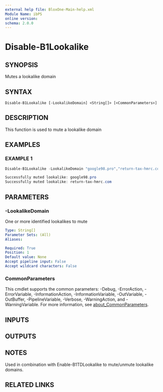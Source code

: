 ```yaml
---
external help file: BloxOne-Main-help.xml
Module Name: ibPS
online version:
schema: 2.0.0
---
```


# Disable-B1Lookalike

## SYNOPSIS
Mutes a lookalike domain

## SYNTAX

```
Disable-B1Lookalike [-LookalikeDomain] <String[]> [<CommonParameters>]
```

## DESCRIPTION
This function is used to mute a lookalike domain

## EXAMPLES

### EXAMPLE 1
```powershell
Disable-B1Lookalike -LookalikeDomain "google98.pro","return-tax-hmrc.com"

Successfully muted lookalike: google98.pro
Successfully muted lookalike: return-tax-hmrc.com
```

## PARAMETERS

### -LookalikeDomain
One or more identified lookalikes to mute

```yaml
Type: String[]
Parameter Sets: (All)
Aliases:

Required: True
Position: 1
Default value: None
Accept pipeline input: False
Accept wildcard characters: False
```

### CommonParameters
This cmdlet supports the common parameters: -Debug, -ErrorAction, -ErrorVariable, -InformationAction, -InformationVariable, -OutVariable, -OutBuffer, -PipelineVariable, -Verbose, -WarningAction, and -WarningVariable. For more information, see [about_CommonParameters](http://go.microsoft.com/fwlink/?LinkID=113216).

## INPUTS

## OUTPUTS

## NOTES
Used in combination with Enable-B1TDLookalike to mute/unmute lookalike domains.

## RELATED LINKS
